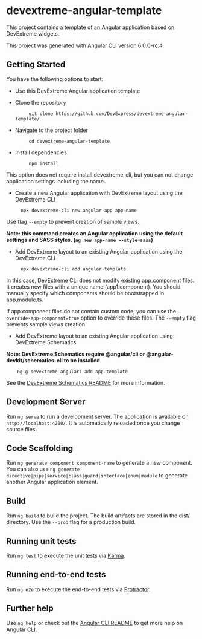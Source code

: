 # devextreme-angular-template

This project contains a template of an Angular application based on DevExtreme widgets.

This project was generated with [Angular CLI](https://github.com/angular/angular-cli) version 6.0.0-rc.4.

## Getting Started

You have the following options to start:

- Use this DevExtreme Angular application template

 - Clone the repository  

            git clone https://github.com/DevExpress/devextreme-angular-template/

 - Navigate to the project folder

            cd devextreme-angular-template

 - Install dependencies

            npm install

 This option does not require install devextreme-cli, but you can not change application settings including the name.

- Create a new Angular application with DevExtreme layout using the DevExtreme CLI

        npx devextreme-cli new angular-app app-name

 Use flag `--empty` to prevent creation of sample views.

 **Note: this command creates an Angular application using the default settings and SASS styles. (`ng new app-name --style=sass`)**

- Add DevExtreme layout to an existing Angular application using the DevExtreme CLI

        npx devextreme-cli add angular-template

 In this case, DevExtreme CLI does not modify existing app.component files. It creates new files with a unique name (app1.component). You should manually specify which components should be bootstrapped in app.module.ts.

 If app.component files do not contain custom code, you can use the `--override-app-component=true` option to override these files. The `--empty` flag prevents sample views creation.

- Add DevExtreme layout to an existing Angular application using DevExtreme Schematics

 **Note: DevExtreme Schematics require @angular/cli or @angular-devkit/schematics-cli to be installed.**

        ng g devextreme-angular: add app-template

 See the [DevExtreme Schematics README](https://github.com/devexpress/DevExtreme-schematics#devextreme-schematics) for more information.

## Development Server

Run `ng serve` to run a development server. The application is available on `http://localhost:4200/`. It is automatically reloaded once you change source files.

## Code Scaffolding

Run `ng generate component component-name` to generate a new component. You can also use `ng generate directive|pipe|service|class|guard|interface|enum|module` to generate another Angular application element.

## Build

Run `ng build` to build the project. The build artifacts are stored in the dist/ directory. Use the `--prod` flag for a production build.

## Running unit tests

Run `ng test` to execute the unit tests via [Karma](https://karma-runner.github.io).

## Running end-to-end tests

Run `ng e2e` to execute the end-to-end tests via [Protractor](http://www.protractortest.org/).

## Further help

Use `ng help` or check out the [Angular CLI README](https://github.com/angular/angular-cli/blob/master/README.md) to get more help on Angular CLI.
